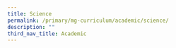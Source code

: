 ```yaml
---
title: Science
permalink: /primary/mg-curriculum/academic/science/
description: ""
third_nav_title: Academic
---
```

